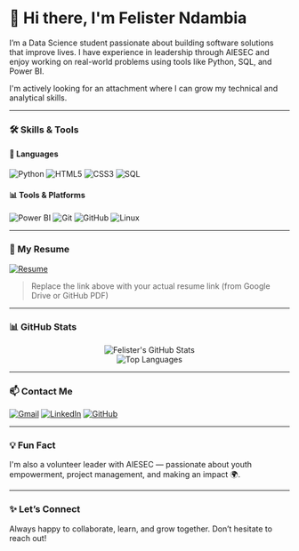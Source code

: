 # 👋 Hi there, I'm Felister Ndambia

I’m a Data Science student passionate about building software solutions that improve lives. I have experience in leadership through AIESEC and enjoy working on real-world problems using tools like Python, SQL, and Power BI.

I'm actively looking for an attachment where I can grow my technical and analytical skills.


---

### 🛠️ Skills & Tools

#### 🧠 Languages  
![Python](https://img.shields.io/badge/Python-3776AB?style=for-the-badge&logo=python&logoColor=white) ![HTML5](https://img.shields.io/badge/HTML5-E34F26?style=for-the-badge&logo=html5&logoColor=white) ![CSS3](https://img.shields.io/badge/CSS3-1572B6?style=for-the-badge&logo=css3&logoColor=white) ![SQL](https://img.shields.io/badge/SQL-4479A1?style=for-the-badge&logo=postgresql&logoColor=white)

#### 📊 Tools & Platforms  
![Power BI](https://img.shields.io/badge/PowerBI-F2C811?style=for-the-badge&logo=powerbi&logoColor=black) ![Git](https://img.shields.io/badge/Git-F05032?style=for-the-badge&logo=git&logoColor=white) ![GitHub](https://img.shields.io/badge/GitHub-181717?style=for-the-badge&logo=github&logoColor=white) ![Linux](https://img.shields.io/badge/Linux-FCC624?style=for-the-badge&logo=linux&logoColor=black)

---

### 📄 My Resume

[![Resume](https://img.shields.io/badge/Resume-View-orange?style=for-the-badge&logo=adobeacrobatreader&logoColor=white)](https://your-resume-link-here.com)

> Replace the link above with your actual resume link (from Google Drive or GitHub PDF)

---

### 📊 GitHub Stats

<div align="center">

![Felister's GitHub Stats](https://github-readme-stats.vercel.app/api?username=felisterndambia&show_icons=true&theme=radical)  
![Top Languages](https://github-readme-stats.vercel.app/api/top-langs/?username=felisterndambia&layout=compact&theme=radical)

</div>

---
### 📫 Contact Me

[![Gmail](https://img.shields.io/badge/Email-ndambiafelister@gmail.com-red?style=for-the-badge&logo=gmail&logoColor=white)](mailto:ndambiafelister@gmail.com) [![LinkedIn](https://img.shields.io/badge/LinkedIn-FelisterNdambia-blue?style=for-the-badge&logo=linkedin)](https://www.linkedin.com/in/felister-ndambia-015732321/) [![GitHub](https://img.shields.io/badge/GitHub-FelisterNdambia-black?style=for-the-badge&logo=github)](https://github.com/felisterndambia)

---

### 💡 Fun Fact

I'm also a volunteer leader with AIESEC — passionate about youth empowerment, project management, and making an impact 🌍.

---

### ✨ Let’s Connect

Always happy to collaborate, learn, and grow together. Don’t hesitate to reach out!




